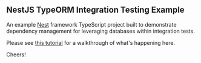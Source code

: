 
## NestJS TypeORM Integration Testing Example

 An example [Nest](https://github.com/nestjs/nest) framework TypeScript project built to demonstrate dependency management for leveraging databases within integration tests.

Please see [this tutorial](https://blog.spellfactory.io/nestjs-typeorm-integration-testing) for a walkthrough of what's happening here.

Cheers!
